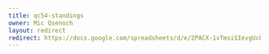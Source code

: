 ```yaml
---
title: qc54-standings
owner: Mic Qsenoch
layout: redirect
redirect: https://docs.google.com/spreadsheets/d/e/2PACX-1vTmsiSIevgUcUrkkpuZb7SUUw3RRglcqYaNi6u8g-ktdhJIPdVcQCp29KRyVE-ULfw0TspHXQSAN8l0/pubhtml
---
```

